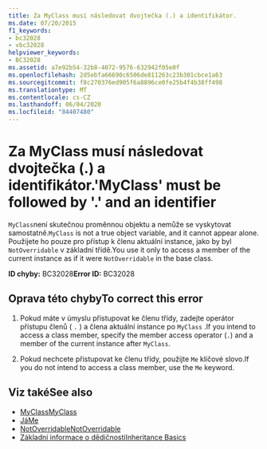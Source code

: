 ```yaml
---
title: Za MyClass musí následovat dvojtečka (.) a identifikátor.
ms.date: 07/20/2015
f1_keywords:
- bc32028
- vbc32028
helpviewer_keywords:
- BC32028
ms.assetid: a7e92b54-32b8-4072-9576-632942f05e0f
ms.openlocfilehash: 2d5ebfa66690c6506de811263c23b301cbce1a63
ms.sourcegitcommit: f8c270376ed905f6a8896ce0fe25b4f4b38ff498
ms.translationtype: MT
ms.contentlocale: cs-CZ
ms.lasthandoff: 06/04/2020
ms.locfileid: "84407480"
---
```

# <a name="myclass-must-be-followed-by--and-an-identifier"></a><span data-ttu-id="5f8a8-102">Za MyClass musí následovat dvojtečka (.) a identifikátor.</span><span class="sxs-lookup"><span data-stu-id="5f8a8-102">'MyClass' must be followed by '.' and an identifier</span></span>
<span data-ttu-id="5f8a8-103">`MyClass`není skutečnou proměnnou objektu a nemůže se vyskytovat samostatně.</span><span class="sxs-lookup"><span data-stu-id="5f8a8-103">`MyClass` is not a true object variable, and it cannot appear alone.</span></span> <span data-ttu-id="5f8a8-104">Použijete ho pouze pro přístup k členu aktuální instance, jako by byl `NotOverridable` v základní třídě.</span><span class="sxs-lookup"><span data-stu-id="5f8a8-104">You use it only to access a member of the current instance as if it were `NotOverridable` in the base class.</span></span>  
  
 <span data-ttu-id="5f8a8-105">**ID chyby:** BC32028</span><span class="sxs-lookup"><span data-stu-id="5f8a8-105">**Error ID:** BC32028</span></span>  
  
## <a name="to-correct-this-error"></a><span data-ttu-id="5f8a8-106">Oprava této chyby</span><span class="sxs-lookup"><span data-stu-id="5f8a8-106">To correct this error</span></span>  
  
1. <span data-ttu-id="5f8a8-107">Pokud máte v úmyslu přistupovat ke členu třídy, zadejte operátor přístupu členů ( `.` ) a člena aktuální instance po `MyClass` .</span><span class="sxs-lookup"><span data-stu-id="5f8a8-107">If you intend to access a class member, specify the member access operator (`.`) and a member of the current instance after `MyClass`.</span></span>  
  
2. <span data-ttu-id="5f8a8-108">Pokud nechcete přistupovat ke členu třídy, použijte `Me` klíčové slovo.</span><span class="sxs-lookup"><span data-stu-id="5f8a8-108">If you do not intend to access a class member, use the `Me` keyword.</span></span>  
  
## <a name="see-also"></a><span data-ttu-id="5f8a8-109">Viz také</span><span class="sxs-lookup"><span data-stu-id="5f8a8-109">See also</span></span>

- [<span data-ttu-id="5f8a8-110">MyClass</span><span class="sxs-lookup"><span data-stu-id="5f8a8-110">MyClass</span></span>](../programming-guide/program-structure/me-my-mybase-and-myclass.md#myclass)
- [<span data-ttu-id="5f8a8-111">Já</span><span class="sxs-lookup"><span data-stu-id="5f8a8-111">Me</span></span>](../programming-guide/program-structure/me-my-mybase-and-myclass.md#me)
- [<span data-ttu-id="5f8a8-112">NotOverridable</span><span class="sxs-lookup"><span data-stu-id="5f8a8-112">NotOverridable</span></span>](../language-reference/modifiers/notoverridable.md)
- [<span data-ttu-id="5f8a8-113">Základní informace o dědičnosti</span><span class="sxs-lookup"><span data-stu-id="5f8a8-113">Inheritance Basics</span></span>](../programming-guide/language-features/objects-and-classes/inheritance-basics.md)
